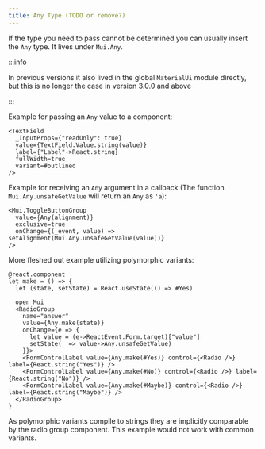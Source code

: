 ```yaml
---
title: Any Type (TODO or remove?)
---
```


If the type you need to pass cannot be determined you can usually insert the
`Any` type. It lives under `Mui.Any`.

:::info

In previous versions it also lived in the global `MaterialUi` module directly,
but this is no longer the case in version 3.0.0 and above

:::

Example for passing an `Any` value to a component:

```rescript
<TextField
  _InputProps={"readOnly": true}
  value={TextField.Value.string(value)}
  label={"Label"->React.string}
  fullWidth=true
  variant=#outlined
/>
```

Example for receiving an `Any` argument in a callback (The function
`Mui.Any.unsafeGetValue` will return an `Any` as `'a`):

```rescript
<Mui.ToggleButtonGroup
  value={Any(alignment)}
  exclusive=true
  onChange={(_event, value) => setAlignment(Mui.Any.unsafeGetValue(value))}
/>
```

More fleshed out example utilizing polymorphic variants:

```rescript
@react.component
let make = () => {
  let (state, setState) = React.useState(() => #Yes)

  open Mui
  <RadioGroup
    name="answer"
    value={Any.make(state)}
    onChange={e => {
      let value = (e->ReactEvent.Form.target)["value"]
      setState(_ => value->Any.unsafeGetValue)
    }}>
    <FormControlLabel value={Any.make(#Yes)} control={<Radio />} label={React.string("Yes")} />
    <FormControlLabel value={Any.make(#No)} control={<Radio />} label={React.string("No")} />
    <FormControlLabel value={Any.make(#Maybe)} control={<Radio />} label={React.string("Maybe")} />
  </RadioGroup>
}
```

As polymorphic variants compile to strings they are implicitly comparable by the
radio group component. This example would not work with common variants.
